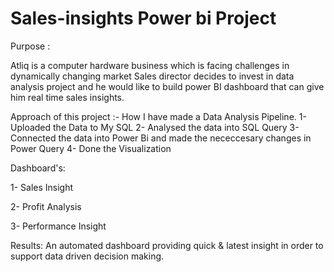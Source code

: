 # Sales-insights Power bi Project


Purpose :

Atliq is a  computer hardware business which is facing challenges in dynamically changing market
Sales director decides to invest in data analysis project and he would like to build power BI dashboard that can give him real time sales insights. 

Approach of this project :-
How I have made a Data Analysis Pipeline.
1- Uploaded the Data to My SQL
2- Analysed the data into  SQL Query 
3- Connected the data into Power Bi and  made the nececcesary changes in Power Query
4- Done the Visualization 

Dashboard's:

1- Sales Insight

2- Profit Analysis

3- Performance Insight

Results:
An automated dashboard providing quick & latest insight 
in order to support data driven decision making.
